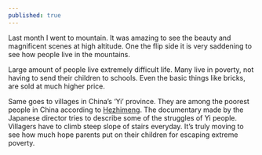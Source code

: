```yaml
---
published: true
---
```


Last month I went to mountain. It was amazing to see the beauty and magnificent scenes at high altitude. One the flip side it is very saddening to see how people live in the mountains.

Large amount of people live extremely difficult life. Many live in poverty, not having to send their children to schools. Even the basic things like bricks, are sold at much higher price.

Same goes to villages in China’s ‘Yi’ province. They are among the poorest people in China according to [Hezhimeng](https://www.youtube.com/watch?v=GgWZDvgW9OA). 
The documentary made by the Japanese director tries to describe some of the struggles of Yi people. Villagers have to climb steep slope of stairs everyday. 
It’s truly moving to see how much hope parents put on their children for escaping extreme poverty. 
